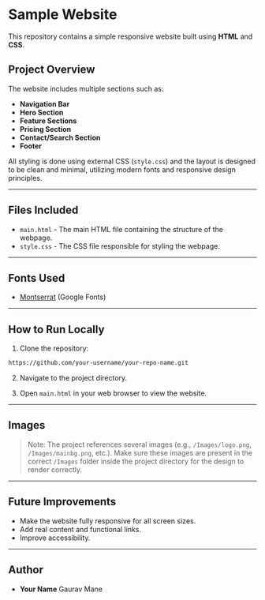 # Sample Website

This repository contains a simple responsive website built using **HTML** and **CSS**.

## Project Overview

The website includes multiple sections such as:

- **Navigation Bar**
- **Hero Section**
- **Feature Sections**
- **Pricing Section**
- **Contact/Search Section**
- **Footer**

All styling is done using external CSS (`style.css`) and the layout is designed to be clean and minimal, utilizing modern fonts and responsive design principles.

---

## Files Included

- `main.html` - The main HTML file containing the structure of the webpage.
- `style.css` - The CSS file responsible for styling the webpage.

---

## Fonts Used

- [Montserrat](https://fonts.google.com/specimen/Montserrat) (Google Fonts)

---

## How to Run Locally

1. Clone the repository:

```bash
https://github.com/your-username/your-repo-name.git
```

2. Navigate to the project directory.

3. Open `main.html` in your web browser to view the website.

---

## Images

> Note: The project references several images (e.g., `/Images/logo.png`, `/Images/mainbg.png`, etc.). Make sure these images are present in the correct `/Images` folder inside the project directory for the design to render correctly.

---

## Future Improvements

- Make the website fully responsive for all screen sizes.
- Add real content and functional links.
- Improve accessibility.

---

## Author

- **Your Name** Gaurav Mane

